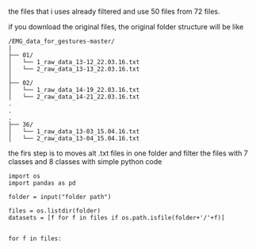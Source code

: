 the files that i uses already filtered and use 50 files from 72 files.

if you download the original files, the original folder structure will be like
```
/EMG_data_for_gestures-master/
|
├── 01/
│   └── 1_raw_data_13-12_22.03.16.txt
│   └── 2_raw_data_13-13_22.03.16.txt
│
├── 02/
│   └── 1_raw_data_14-19_22.03.16.txt
│   └── 2_raw_data_14-21_22.03.16.txt
.
.
.
├── 36/
│   └── 1_raw_data_13-03_15.04.16.txt
│   └── 2_raw_data_13-04_15.04.16.txt
```
the firs step is to moves alt .txt files in one folder and filter the files with 7 classes and 8 classes with simple python code

```
import os
import pandas as pd

folder = input("folder path")

files = os.listdir(folder)
datasets = [f for f in files if os.path.isfile(folder+'/'+f)]


for f in files:
  
```
